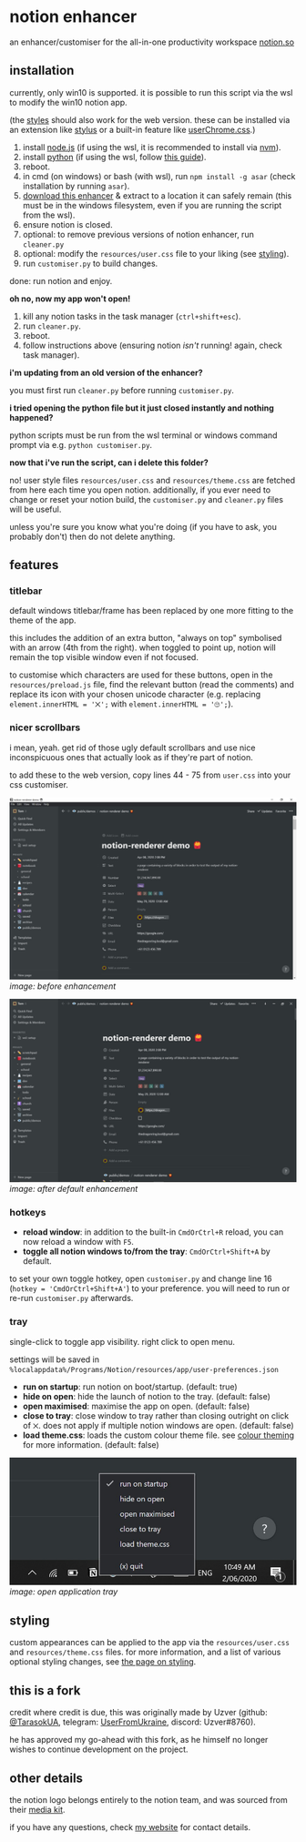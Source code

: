 # notion enhancer

an enhancer/customiser for the all-in-one productivity workspace [notion.so](https://www.notion.so/)

## installation

currently, only win10 is supported. it is possible to run this script via the wsl to modify the win10 notion app.

(the [styles](#styling) should also work for the web version.
these can be installed via an extension like [stylus](https://chrome.google.com/webstore/detail/stylus/clngdbkpkpeebahjckkjfobafhncgmne?hl=en)
or a built-in feature like [userChrome.css](https://www.userchrome.org/).)

1. install [node.js](https://nodejs.org/en/) (if using the wsl, it is recommended to install via [nvm](https://github.com/nvm-sh/nvm#install--update-script)).
2. install [python](https://www.python.org/) (if using the wsl, follow [this guide](https://docs.python-guide.org/starting/install3/linux/)).
3. reboot.
4. in cmd (on windows) or bash (with wsl), run `npm install -g asar` (check installation by running `asar`).
5. [download this enhancer](https://github.com/dragonwocky/notion-enhancer/archive/master.zip) & extract to a location it can safely remain (this must be in the windows filesystem,
   even if you are running the script from the wsl).
6. ensure notion is closed.
7. optional: to remove previous versions of notion enhancer, run `cleaner.py`
8. optional: modify the `resources/user.css` file to your liking (see [styling](#styling)).
9. run `customiser.py` to build changes.

done: run notion and enjoy.

**oh no, now my app won't open!**

1. kill any notion tasks in the task manager (`ctrl+shift+esc`).
2. run `cleaner.py`.
3. reboot.
4. follow instructions above (ensuring notion _isn't_ running! again, check task manager).

**i'm updating from an old version of the enhancer?**

you must first run `cleaner.py` before running `customiser.py`.

**i tried opening the python file but it just closed instantly and nothing happened?**

python scripts must be run from the wsl terminal or windows command prompt via e.g. `python customiser.py`.

**now that i've run the script, can i delete this folder?**

no! user style files `resources/user.css` and `resources/theme.css` are fetched from here each time you open notion.
additionally, if you ever need to change or reset your notion build, the `customiser.py` and `cleaner.py` files will be useful.

unless you're sure you know what you're doing (if you have to ask, you probably don't) then do not delete anything.

## features

### titlebar

default windows titlebar/frame has been replaced by one more fitting to the theme of the app.

this includes the addition of an extra button, "always on top"
symbolised with an arrow (4th from the right). when toggled to point up,
notion will remain the top visible window even if not focused.

to customise which characters are used for these buttons, open in the `resources/preload.js` file,
find the relevant button (read the comments) and replace its icon with your chosen unicode character (e.g.
replacing `element.innerHTML = '⨉';` with `element.innerHTML = '🙄';`).

### nicer scrollbars

i mean, yeah. get rid of those ugly default scrollbars and use nice inconspicuous
ones that actually look as if they're part of notion.

to add these to the web version, copy lines 44 - 75 from `user.css` into your css customiser.

![](screenshots/default-before.jpg)
_image: before enhancement_

![](screenshots/default-after.jpg)
_image: after default enhancement_

### hotkeys

- **reload window**: in addition to the built-in `CmdOrCtrl+R` reload,
  you can now reload a window with `F5`.
- **toggle all notion windows to/from the tray**: `CmdOrCtrl+Shift+A` by default.

to set your own toggle hotkey, open `customiser.py` and change line 16 (`hotkey = 'CmdOrCtrl+Shift+A'`)
to your preference. you will need to run or re-run `customiser.py` afterwards.

### tray

single-click to toggle app visibility. right click to open menu.

settings will be saved in `%localappdata%/Programs/Notion/resources/app/user-preferences.json`

- **run on startup**: run notion on boot/startup. (default: true)
- **hide on open**: hide the launch of notion to the tray. (default: false)
- **open maximised**: maximise the app on open. (default: false)
- **close to tray**: close window to tray rather than closing outright
  on click of `⨉`. does not apply if multiple notion windows are open. (default: false)
- **load theme.css**: loads the custom colour theme file.
  see [colour theming](STYLING.md#colour-theming) for more information. (default: false)

![](screenshots/tray.jpg)
_image: open application tray_

## styling

custom appearances can be applied to the app via the `resources/user.css` and `resources/theme.css` files. for more information,
and a list of various optional styling changes, see [the page on styling](STYLING.md).

## this is a fork

credit where credit is due, this was originally made by Uzver (github: [@TarasokUA](https://github.com/TarasokUA),
telegram: [UserFromUkraine](https://t.me/UserFromUkraine), discord: Uzver#8760).

he has approved my go-ahead with this fork, as he himself no longer wishes to continue development on the project.

## other details

the notion logo belongs entirely to the notion team, and was sourced from their
[media kit](https://www.notion.so/Media-Kit-205535b1d9c4440497a3d7a2ac096286).

if you have any questions, check [my website](https://dragonwocky.me/) for contact details.
